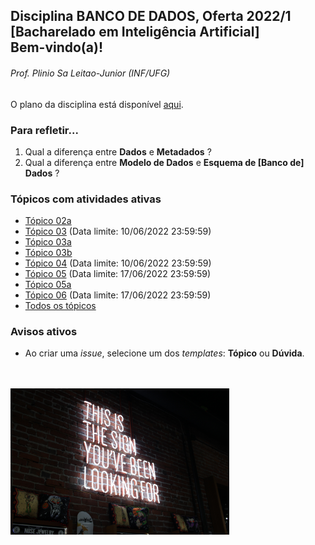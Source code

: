 ## Disciplina **BANCO DE DADOS**, Oferta 2022/1<br>[Bacharelado em Inteligência Artificial]<br>Bem-vindo(a)!

###### *Prof. Plinio Sa Leitao-Junior (INF/UFG)*
O plano da disciplina está disponível [aqui](./media/bd-2022-1-bia-plano.pdf).<br>

### Para refletir...

1) Qual a diferença entre **Dados** e **Metadados** ?
2) Qual a diferença entre **Modelo de Dados** e **Esquema de [Banco de] Dados** ?

### Tópicos com atividades ativas

- [Tópico 02a](./topicos/topico-02a.md)
- [Tópico 03](./topicos/topico-03.md) (Data limite: 10/06/2022 23:59:59)<br>
- [Tópico 03a](./topicos/topico-03a.md)
- [Tópico 03b](./topicos/topico-03b.md)
- [Tópico 04](./topicos/topico-04.md) (Data limite: 10/06/2022 23:59:59)<br>
- [Tópico 05](./topicos/topico-05.md) (Data limite: 17/06/2022 23:59:59)<br>
- [Tópico 05a](./topicos/topico-05a.md)
- [Tópico 06](./topicos/topico-06.md) (Data limite: 17/06/2022 23:59:59)<br>
- [Todos os tópicos](topicos/topicos.md)<br>

### Avisos ativos

- Ao criar uma *issue*, selecione um dos *templates*: **Tópico** ou **Dúvida**.
<br>
<br>
<img src="./media/austin-chan-ukzHlkoz1IE-unsplash.jpg" width="350">
